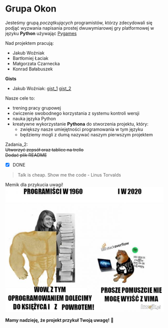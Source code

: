 # Grupa Okon

Jesteśmy grupą *początkujących* programistów, którzy zdecydowali się podjąć wyzwania napisania prostej
dwuwymiarowej gry platformowej w języku **Python** używając [Pygames](https://www.pygame.org/wiki/about)

Nad projektem pracują:
* Jakub Woźniak
* Bartłomiej Łaciak 
* Małgorzata Czarnecka
* Konrad Bałabuszek

**Gists**  
* Jakub Woźniak: [gist_1](https://gist.github.com/jwozniak2000/c458f9a7cb6dc23ad21dca230e4ed26f) [gist_2](https://gist.github.com/jwozniak2000/e2dcedbbedc0c928973ac726e52aa73f)

Nasze cele to:
* trening pracy grupowej
* ćwiczenie swobodnego korzystania z systemu kontroli wersji
* nauka języka Python
* kreatywne wykorzystanie **Pythona** do stworzenia projektu, który:
  * zwiększy nasze umiejętności programowania w tym języku
  * będziemy mogli z dumą nazywać naszym pierwszym projektem
  
Zadania_2:  
~~Utworzyć zepsół oraz tablice na trello~~  
~~Dodać plik README~~  
- [x] DONE  

> Talk is cheap. Show me the code - Linus Torvalds

Memik dla przykucia uwagi!  
![GitHub Logo](/zdjecia/mem.jpg)


**Mamy nadzieję, że projekt przykuł Twoją uwagę!** :muscle:
